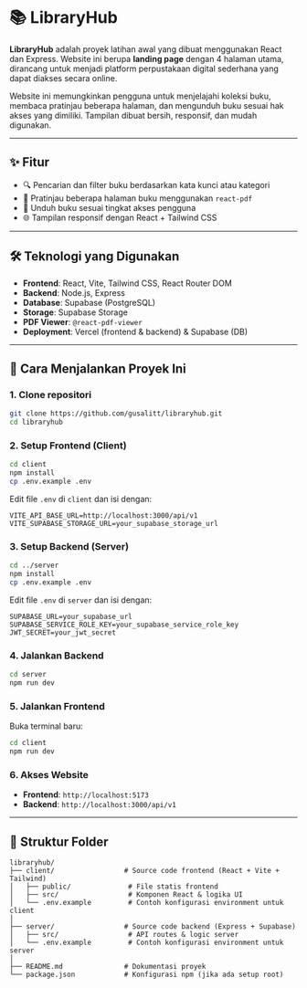 # 📚 LibraryHub

**LibraryHub** adalah proyek latihan awal yang dibuat menggunakan React dan Express. Website ini berupa **landing page** dengan 4 halaman utama, dirancang untuk menjadi platform perpustakaan digital sederhana yang dapat diakses secara online.  

Website ini memungkinkan pengguna untuk menjelajahi koleksi buku, membaca pratinjau beberapa halaman, dan mengunduh buku sesuai hak akses yang dimiliki. Tampilan dibuat bersih, responsif, dan mudah digunakan.

---

## ✨ Fitur

- 🔍 Pencarian dan filter buku berdasarkan kata kunci atau kategori  
- 📖 Pratinjau beberapa halaman buku menggunakan `react-pdf`  
- 💾 Unduh buku sesuai tingkat akses pengguna  
- 🌐 Tampilan responsif dengan React + Tailwind CSS  

---

## 🛠️ Teknologi yang Digunakan

- **Frontend**: React, Vite, Tailwind CSS, React Router DOM  
- **Backend**: Node.js, Express  
- **Database**: Supabase (PostgreSQL)  
- **Storage**: Supabase Storage  
- **PDF Viewer**: `@react-pdf-viewer`  
- **Deployment**: Vercel (frontend & backend) & Supabase (DB)  

---

## 🚀 Cara Menjalankan Proyek Ini

### 1. Clone repositori
```bash
git clone https://github.com/gusalitt/libraryhub.git
cd libraryhub
```

### 2. Setup Frontend (Client)
```bash
cd client
npm install
cp .env.example .env
```
Edit file `.env` di `client` dan isi dengan:
```env
VITE_API_BASE_URL=http://localhost:3000/api/v1
VITE_SUPABASE_STORAGE_URL=your_supabase_storage_url
```

### 3. Setup Backend (Server)
```bash
cd ../server
npm install
cp .env.example .env
```
Edit file `.env` di `server` dan isi dengan:
```env
SUPABASE_URL=your_supabase_url
SUPABASE_SERVICE_ROLE_KEY=your_supabase_service_role_key
JWT_SECRET=your_jwt_secret
```

### 4. Jalankan Backend
```bash
cd server
npm run dev
```

### 5. Jalankan Frontend
Buka terminal baru:
```bash
cd client
npm run dev
```

### 6. Akses Website
- **Frontend**: `http://localhost:5173`  
- **Backend**: `http://localhost:3000/api/v1`

---

## 📂 Struktur Folder
```
libraryhub/
├── client/                 # Source code frontend (React + Vite + Tailwind)
│   ├── public/              # File statis frontend
│   ├── src/                 # Komponen React & logika UI
│   └── .env.example         # Contoh konfigurasi environment untuk client
│
├── server/                 # Source code backend (Express + Supabase)
│   ├── src/                 # API routes & logic server
│   └── .env.example         # Contoh konfigurasi environment untuk server
│
├── README.md               # Dokumentasi proyek
└── package.json            # Konfigurasi npm (jika ada setup root)
```